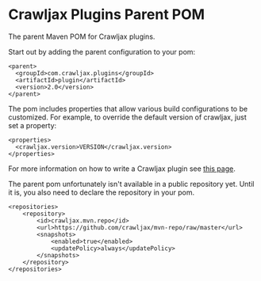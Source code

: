 Crawljax Plugins Parent POM
===========================

The parent Maven POM for Crawljax plugins.

Start out by adding the parent configuration to your pom:

    <parent>
      <groupId>com.crawljax.plugins</groupId>
      <artifactId>plugin</artifactId>
      <version>2.0</version>
    </parent>

The pom includes properties that allow various build configurations to be customized. 
For example, to override the default version of crawljax, just set a property:

    <properties>
      <crawljax.version>VERSION</crawljax.version>
    </properties>

For more information on how to write a Crawljax plugin see [this page](https://github.com/crawljax/crawljax/wiki/Writing-a-plugin).

The parent pom unfortunately isn't available in a public repository yet. Until it is, you also need to declare the repository in your pom.

    <repositories>
        <repository>
            <id>crawljax.mvn.repo</id>
            <url>https://github.com/crawljax/mvn-repo/raw/master</url>
            <snapshots>
                <enabled>true</enabled>
                <updatePolicy>always</updatePolicy>
            </snapshots>
        </repository>
    </repositories>
